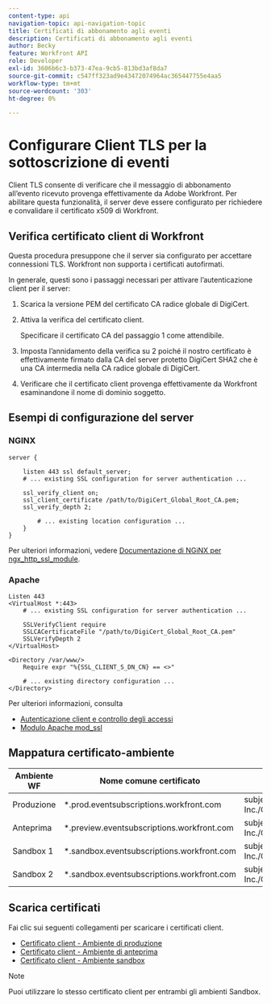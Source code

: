 ```yaml
---
content-type: api
navigation-topic: api-navigation-topic
title: Certificati di abbonamento agli eventi
description: Certificati di abbonamento agli eventi
author: Becky
feature: Workfront API
role: Developer
exl-id: 3606b6c3-b373-47ea-9cb5-813bd3af8da7
source-git-commit: c547ff323ad9e43472074964ac365447755e4aa5
workflow-type: tm+mt
source-wordcount: '303'
ht-degree: 0%

---
```


# Configurare Client TLS per la sottoscrizione di eventi

<!--Configuring Client TLS for Event Subscription
Steps to Verify Workfront's Client Certificate
Examples for Server configuration
NGINX
Apache
Certificate to Environment Mapping
Certificates
Production
Preview
Sandbox 1
Sandbox 2
-->

Client TLS consente di verificare che il messaggio di abbonamento all’evento ricevuto provenga effettivamente da Adobe Workfront. Per abilitare questa funzionalità, il server deve essere configurato per richiedere e convalidare il certificato x509 di Workfront.


## Verifica certificato client di Workfront

Questa procedura presuppone che il server sia configurato per accettare connessioni TLS. Workfront non supporta i certificati autofirmati.

In generale, questi sono i passaggi necessari per attivare l’autenticazione client per il server:

1. Scarica la versione PEM del certificato CA radice globale di DigiCert.
1. Attiva la verifica del certificato client.

   Specificare il certificato CA del passaggio 1 come attendibile.

1. Imposta l’annidamento della verifica su 2 poiché il nostro certificato è effettivamente firmato dalla CA del server protetto DigiCert SHA2 che è una CA intermedia nella CA radice globale di DigiCert.
1. Verificare che il certificato client provenga effettivamente da Workfront esaminandone il nome di dominio soggetto.

## Esempi di configurazione del server

### NGINX

```
server {

    listen 443 ssl default_server;
    # ... existing SSL configuration for server authentication ...

    ssl_verify_client on;
    ssl_client_certificate /path/to/DigiCert_Global_Root_CA.pem;
    ssl_verify_depth 2;

        # ... existing location configuration ...
    }
}
```

Per ulteriori informazioni, vedere [Documentazione di NGiNX per ngx_http_ssl_module](https://nginx.org/en/docs/http/ngx_http_ssl_module.html).

### Apache

```
Listen 443
<VirtualHost *:443>
    # ... existing SSL configuration for server authentication ...

    SSLVerifyClient require
    SSLCACertificateFile "/path/to/DigiCert_Global_Root_CA.pem"
    SSLVerifyDepth 2
</VirtualHost>

<Directory /var/www/>
    Require expr "%{SSL_CLIENT_S_DN_CN} == <>"

    # ... existing directory configuration ...
</Directory>
```

Per ulteriori informazioni, consulta

* [Autenticazione client e controllo degli accessi](https://httpd.apache.org/docs/2.4/ssl/ssl_howto.html#accesscontrol)
* [Modulo Apache mod_ssl](https://httpd.apache.org/docs/2.4/mod/mod_ssl.html)
 

## Mappatura certificato-ambiente

| Ambiente WF | Nome comune certificato | Oggetto certificato (DN) |
| -- | -- | -- |
| Produzione | *.prod.eventsubscriptions.workfront.com | subject= /C=US/ST=Utah/L=Lehi/O=Workfront, Inc./CN=*.prod.eventsubscriptions.workfront.com |
| Anteprima | *.preview.eventsubscriptions.workfront.com | subject= /C=US/ST=Utah/L=Lehi/O=Workfront, Inc./CN=*.preview.eventsubscriptions.workfront.com |
| Sandbox 1 | *.sandbox.eventsubscriptions.workfront.com | subject= /C=US/ST=Utah/L=Lehi/O=Workfront, Inc./CN=*.sandbox.eventsubscriptions.workfront.com |
| Sandbox 2 | *.sandbox.eventsubscriptions.workfront.com | subject= /C=US/ST=Utah/L=Lehi/O=Workfront, Inc./CN=*.sandbox.eventsubscriptions.workfront.com |

## Scarica certificati

Fai clic sui seguenti collegamenti per scaricare i certificati client.

* [Certificato client - Ambiente di produzione](assets/event_subscription_nov_2023_production.crt)
* [Certificato client - Ambiente di anteprima](assets/event_subscription_nov_2023_preview.crt)
* [Certificato client - Ambiente sandbox](assets/event_subscription_nov_2023_sandboxes.crt)

>[!NOTE]
>
>Puoi utilizzare lo stesso certificato client per entrambi gli ambienti Sandbox.
